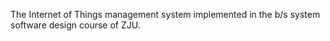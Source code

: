 The Internet of Things management system implemented in the b/s system software design course of ZJU.
